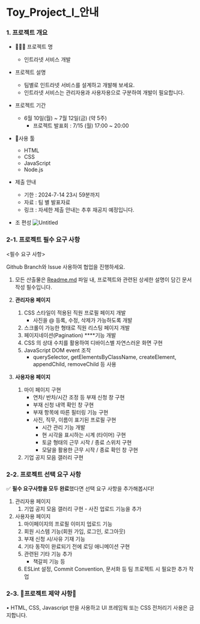 # Toy_Project_l_안내

### **1. 프로젝트 개요**

- 🧑🏻‍💻 프로젝트 명
    - 인트라넷 서비스 개발
- 프로젝트 설명
    - 팀별로 인트라넷 서비스를 설계하고 개발해 보세요.
    - 인트라넷 서비스는 관리자용과 사용자용으로 구분하여 개발이 필요합니다.
- 프로젝트 기간
    - 6월 10일(월) ~ 7월 12일(금) (약 5주)
        - 프로젝트 발표회 : 7/15 (월) 17:00 ~ 20:00
- 🚀사용 툴
    - HTML
    - CSS
    - JavaScript
    - Node.js
    
- 제출 안내
    - 기한 :  2024-7-14 23시 59분까지
    - 자료 : 팀 별 발표자료
    - 링크 :  자세한 제출 안내는 추후 재공지 예정입니다.
- 조 편성
    ![Untitled](https://github.com/Dev-FE-1/Toy_Project_-/assets/172350951/0cb92771-54a1-4a9d-b08d-021c25c5f5e1)

    

### 2-1. 프로젝트 필수 요구 사항

<aside>
<필수 요구 사항>

Github Branch와 Issue 사용하여 협업을 진행하세요.
</aside>

1. 모든 산출물은 [Readme.md](http://readme.md/) 파일 내, 프로젝트와 관련된 상세한 설명이 담긴 문서 작성 필수입니다.
2. **관리자용 페이지**
    1. CSS 스타일이 적용된 직원 프로필 페이지 개발
        - 사진을 @ 등록, 수정, 삭제가 가능하도록 개발
    2. 스크롤이 가능한 형태로 직원 리스팅 페이지 개발
    3. 페이지네이션(Pagination) ****기능 개발
    4. CSS 의 상대 수치를 활용하여 디바이스별 자연스러운 화면 구현
    5. JavaScript DOM event 조작
        - querySelector, getElementsByClassName, createElement, appendChild, removeChild 등 사용
        
3. **사용자용 페이지**
    1. 마이 페이지 구현
        - 연차/ 반차/시간 조정 등 부재 신청 창 구현
        - 부재 신청 내역 확인 창 구현
        - 부재 항목에 따른 필터링 기능 구현
        - 사진, 직무, 이름이 표기된 프로필 구현
            - 시간 관리 기능 개발
            - 현 시각을 표시하는 시계 (타이머) 구현
            - 토글 형태의 근무 시작 / 종료 스위치 구현
            - 모달을 활용한 근무 시작 / 종료 확인 창 구현
    2. 기업 공지 모음 갤러리 구현

### 2-2. 프로젝트 선택 요구 사항

✅ **필수 요구사항을 모두 완료**했다면 선택 요구 사항을 추가해봅시다!

1. 관리자용 페이지
    1. 기업 공지 모음 갤러리 구현 - 사진 업로드 기능을 추가
2. 사용자용 페이지
    1. 마이페이지의 프로필 이미지 업로드 기능
    2. 회원 시스템 기능(회원 가입, 로그인, 로그아웃)
    3. 부재 신청 시/사유 기재 기능
    4. 기타 동작이 완료되기 전에 로딩 애니메이션 구현
    5. 관련된 기타 기능 추가
        - 책갈피 기능 등
    6. ESLint 설정, Commit Convention, 문서화 등 팀 프로젝트 시 필요한 추가 작업

### 2-3. 🚫프로젝트 제약 사항🚫

• HTML, CSS, Javascript 만을 사용하고 UI 프레임웍 또는 CSS 전처리기 사용은 금지합니다.
